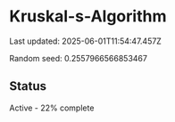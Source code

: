 # Kruskal-s-Algorithm

Last updated: 2025-06-01T11:54:47.457Z

Random seed: 0.2557966566853467

## Status

Active - 22% complete